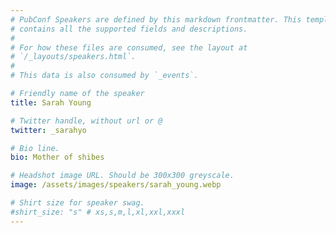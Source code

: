 ```yaml
---
# PubConf Speakers are defined by this markdown frontmatter. This template
# contains all the supported fields and descriptions.
#
# For how these files are consumed, see the layout at
# `/_layouts/speakers.html`.
#
# This data is also consumed by `_events`.

# Friendly name of the speaker
title: Sarah Young

# Twitter handle, without url or @
twitter: _sarahyo

# Bio line.
bio: Mother of shibes

# Headshot image URL. Should be 300x300 greyscale.
image: /assets/images/speakers/sarah_young.webp

# Shirt size for speaker swag.
#shirt_size: "s" # xs,s,m,l,xl,xxl,xxxl
---
```

